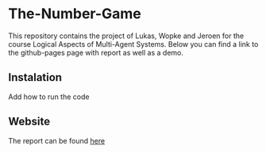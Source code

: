 # The-Number-Game
This repository contains the project of Lukas, Wopke and Jeroen for the course Logical Aspects of Multi-Agent Systems. Below you can find a link to the github-pages page with report as well as a demo.

## Instalation
Add how to run the code

## Website
The report can be found [here](https://jeroenlam.github.io/The-Number-Game/)
